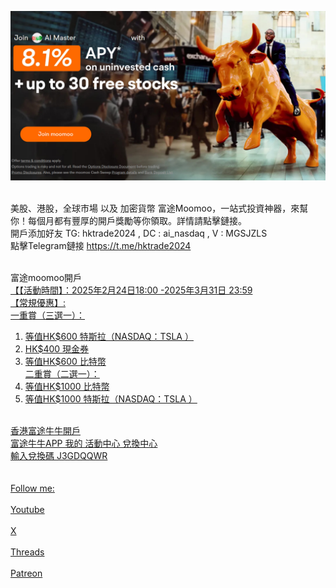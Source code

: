 [<img src="tg1.jpg">](http://j.moomoo.com/00yLZM)
<html>
 <br>
美股、港股，全球市場 以及 加密貨幣 富途Moomoo，一站式投資神器，來幫你！每個月都有豐厚的開戶獎勵等你領取。詳情請點擊鏈接。 
 <br>
開戶添加好友 TG: hktrade2024 , DC : ai_nasdaq  , V : MGSJZLS 
 <br>
點擊Telegram鏈接 <a href='https://t.me/hktrade2024'>https://t.me/hktrade2024</a>
<br>

<br>富途moomoo開戶 <a href='https://j.moomoo.com/00yLZM'> <br>
【【活動時間】：2025年2月24日18:00 -2025年3月31日 23:59<br>
【常規優惠】:<br>
一重賞（三選一）：<br>
1. 等值HK$600 特斯拉（NASDAQ：TSLA ）<br>
2. HK$400 現金券<br>
3. 等值HK$600 比特幣<br>
二重賞（二選一）：<br>
1. 等值HK$1000 比特幣<br>
2. 等值HK$1000 特斯拉（NASDAQ：TSLA ）<br>
<br>
香港富途牛牛開戶 
<br>
富途牛牛APP 我的 活動中心 兌換中心 <br>
輸入兌換碼 J3GDQQWR<br>

<br>
<br>
Follow me:<br>
<br>Youtube <a href='https://youtube.com/@ai_nasdaq'> <br>
<br>X <a href='https://x.com/hktrade2022'> <br>
<br>Threads <a href='https://threads.net/@ai_nasdaq'> <br>
<br>Patreon <a href='https://patreon.com/hktrade2022'> <br>


